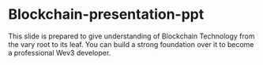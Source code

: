 # Blockchain-presentation-ppt
This slide is prepared to give understanding of Blockchain Technology from the vary root to its leaf. You can build a strong foundation over it to become a professional Wev3 developer.
